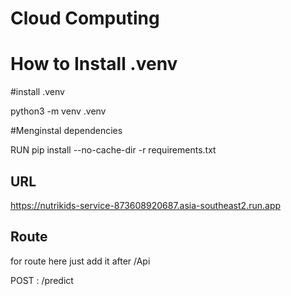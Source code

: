# Cloud Computing
# How to Install .venv
#install .venv

python3 -m venv .venv

#Menginstal dependencies

RUN pip install --no-cache-dir -r requirements.txt

## URL 
https://nutrikids-service-873608920687.asia-southeast2.run.app

## Route 
for route here just add it after /Api

POST : /predict

